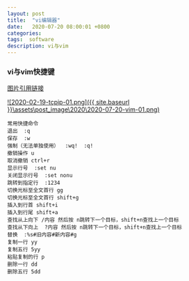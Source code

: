 ```yaml
---
layout: post
title:  "vi编辑器"
date:   2020-07-20 08:00:01 +0800
categories:
tags:  software
description: vi与vim
---
```


### vi与vim快捷键

[图片引用链接](https://www.runoob.com/linux/linux-vim.html)

[![2020-02-19-tcpip-01.png]({{ site.baseurl }}\assets\post_image\2020\2020-07-20-vim-01.png)](https://qfdmx.github.io/assets/post_image/2020/2020-07-20-vim-01.png)

    常用快捷命令
    退出  :q
    保存  :w
    强制（无法单独使用）  :wq!  :q!
    撤销操作 u
    取消撤销 ctrl+r
    显示行号  :set nu
    关闭显示行号  :set nonu
    跳转到指定行  :1234
    切换光标至全文首行 gg
    切换光标至全文首行 shift+g
    插入到行首 shift+i
    插入到行尾 shift+a
    查找从上向下 /内容 然后按 n跳转下一个目标，shift+n查找上一个目标
    查找从下向上  ?内容 然后按 n跳转下一个目标，shift+n查找上一个目标
    替换  :%s#旧内容#新内容#g
    复制一行 yy
    复制五行 5yy
    粘贴复制的行 p
    删除一行 dd
    删除五行 5dd
